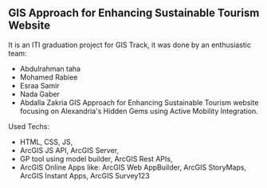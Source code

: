 ## GIS Approach for Enhancing Sustainable Tourism Website


 It is an ITI graduation project for GIS Track, it was done by an enthusiastic team:
- Abdulrahman taha
- Mohamed Rabiee
- Esraa Samir
- Nada Gaber
- Abdalla Zakria
GIS Approach for Enhancing Sustainable Tourism website focusing on Alexandria's Hidden Gems using Active Mobility Integration.

Used Techs:
- HTML, CSS, JS,
- ArcGIS JS API, ArcGIS Server,
- GP tool using model	builder, ArcGIS Rest 	APIs,
- ArcGIS Online Apps like: ArcGIS Web	AppBuilder, ArcGIS StoryMaps, ArcGIS Instant Apps, ArcGIS Survey123
